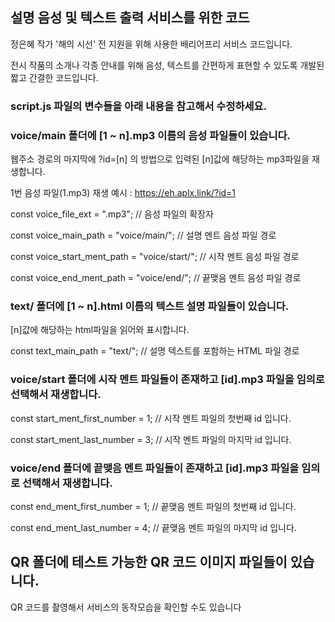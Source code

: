 ## 설명 음성 및 텍스트 출력 서비스를 위한 코드

정은혜 작가 '해의 시선' 전 지원을 위해 사용한 배리어프리 서비스 코드입니다.

전시 작품의 소개나 각종 안내를 위해 음성, 텍스트를 간편하게 표현할 수 있도록 개발된 짧고 간결한 코드입니다.


### script.js 파일의 변수들을 아래 내용을 참고해서 수정하세요.

### voice/main 폴더에 [1 ~ n].mp3 이름의 음성 파일들이 있습니다.

웹주소 경로의 마지막에 ?id=[n] 의 방법으로 입력된 [n]값에 해당하는 mp3파일을 재생합니다.

1번 음성 파일(1.mp3) 재생 예시 : https://eh.aplx.link/?id=1
 
const voice_file_ext                = ".mp3";               // 음성 파일의 확장자

const voice_main_path               = "voice/main/";        // 설명 멘트 음성 파일 경로

const voice_start_ment_path         = "voice/start/";       // 시작 멘트 음성 파일 경로

const voice_end_ment_path           = "voice/end/";         // 끝맺음 멘트 음성 파일 경로

### text/ 폴더에 [1 ~ n].html 이름의 텍스트 설명 파일들이 있습니다.

[n]값에 해당하는 html파일을 읽어와 표시합니다.

const text_main_path                = "text/";              // 설명 텍스트를 포함하는 HTML 파일 경로

### voice/start 폴더에 시작 멘트 파일들이 존재하고 [id].mp3 파일을 임의로 선택해서 재생합니다.

const start_ment_first_number       = 1;                    // 시작 멘트 파일의 첫번째 id 입니다.

const start_ment_last_number        = 3;                    // 시작 멘트 파일의 마지막 id 입니다.

### voice/end 폴더에 끝맺음 멘트 파일들이 존재하고 [id].mp3 파일을 임의로 선택해서 재생합니다.

const end_ment_first_number         = 1;                    // 끝맺음 멘트 파일의 첫번째 id 입니다.

const end_ment_last_number          = 4;                    // 끝맺음 멘트 파일의 마지막 id 입니다.

## QR 폴더에 테스트 가능한 QR 코드 이미지 파일들이 있습니다.

QR 코드를 촬영해서 서비스의 동작모습을 확인할 수도 있습니다
